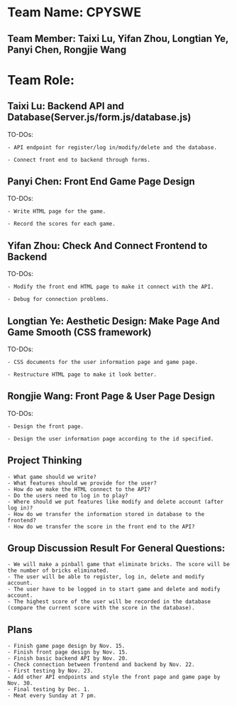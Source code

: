 # Team Name: CPYSWE
## Team Member: Taixi Lu, Yifan Zhou, Longtian Ye, Panyi Chen, Rongjie Wang

# Team Role:

## Taixi Lu: Backend API and Database(Server.js/form.js/database.js)

TO-DOs:

    - API endpoint for register/log in/modify/delete and the database.

    - Connect front end to backend through forms.

## Panyi Chen: Front End Game Page Design

TO-DOs:

    - Write HTML page for the game.

    - Record the scores for each game.

## Yifan Zhou: Check And Connect Frontend to Backend 

TO-DOs:

    - Modify the front end HTML page to make it connect with the API.

    - Debug for connection problems.

## Longtian Ye: Aesthetic Design: Make Page And Game Smooth (CSS framework)

TO-DOs:

    - CSS documents for the user information page and game page.

    - Restructure HTML page to make it look better.

## Rongjie Wang: Front Page & User Page Design

TO-DOs:

    - Design the front page.
    
    - Design the user information page according to the id specified.


## Project Thinking
    - What game should we write?
    - What features should we provide for the user?
    - How do we make the HTML connect to the API?
    - Do the users need to log in to play?
    - Where should we put features like modify and delete account (after log in)?
    - How do we transfer the information stored in database to the frontend?
    - How do we transfer the score in the front end to the API?

## Group Discussion Result For General Questions:
    - We will make a pinball game that eliminate bricks. The score will be the number of bricks eliminated.
    - The user will be able to register, log in, delete and modify account.
    - The user have to be logged in to start game and delete and modify account.
    - The highest score of the user will be recorded in the database (compare the current score with the score in the database). 

## Plans
    - Finish game page design by Nov. 15.
    - Finish front page design by Nov. 15.
    - Finish basic backend API by Nov. 20.
    - Check connection between frontend and backend by Nov. 22.
    - First testing by Nov. 23.
    - Add other API endpoints and style the front page and game page by Nov. 30.
    - Final testing by Dec. 1.
    - Meat every Sunday at 7 pm.


